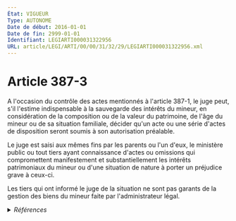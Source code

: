 ```yaml
---
État: VIGUEUR
Type: AUTONOME
Date de début: 2016-01-01
Date de fin: 2999-01-01
Identifiant: LEGIARTI000031322956
URL: article/LEGI/ARTI/00/00/31/32/29/LEGIARTI000031322956.xml
---
```


<h1>Article 387-3</h1>

A l'occasion du contrôle des actes mentionnés à l'article 387-1, le juge peut,
s'il l'estime indispensable à la sauvegarde des intérêts du mineur, en
considération de la composition ou de la valeur du patrimoine, de l'âge du
mineur ou de sa situation familiale, décider qu'un acte ou une série d'actes de
disposition seront soumis à son autorisation préalable.<br />

Le juge est saisi aux mêmes fins par les parents ou l'un d'eux, le ministère
public ou tout tiers ayant connaissance d'actes ou omissions qui compromettent
manifestement et substantiellement les intérêts patrimoniaux du mineur ou d'une
situation de nature à porter un préjudice grave à ceux-ci.<br />

Les tiers qui ont informé le juge de la situation ne sont pas garants de la
gestion des biens du mineur faite par l'administrateur légal.


<details>
  <summary><em>Références</em></summary>

  <h2>Articles faisant référence à l'article</h2>
  
  <ul>
    <li>
      <a href="https://legal.tricoteuses.fr//redirection/LEGIARTI000031322334?vers=git&vers=legifrance">Ordonnance n° 2015-1288 du 15 octobre 2015 portant simplification et modernisation du droit de la famille - article 3 ENTIEREMENT_MODIF</a> CREE source
    </li>
    <li>
      <a href="https://legal.tricoteuses.fr//redirection/LEGIARTI000031322948?vers=git&vers=legifrance">Code civil - article 387-1 AUTONOME VIGUEUR, en vigueur depuis le 2016-01-01</a> CITATION cible
    </li>
  </ul>
  
  <h2>Références faites par l'article</h2>
  
  <ul>
    <li>
      2015-10-15 CREE cible <a href="https://legal.tricoteuses.fr//redirection/LEGIARTI000031322334?vers=git&vers=legifrance">Ordonnance n° 2015-1288 du 15 octobre 2015 portant simplification et modernisation du droit de la famille - article 3 ENTIEREMENT_MODIF</a>
    </li>
    <li>
      2999-01-01 CITATION cible <a href="https://legal.tricoteuses.fr//redirection/LEGIARTI000038584427?vers=git&vers=legifrance">Code civil - article 1397 AUTONOME VIGUEUR, en vigueur depuis le 2019-05-24</a>
    </li>
    <li>
      2999-01-01 CITATION source Code civil - art. 387-1
    </li>
    <li>
      2999-01-01 CITATION cible <a href="https://legal.tricoteuses.fr//redirection/LEGIARTI000031322960?vers=git&vers=legifrance">Code civil - article 387-4 AUTONOME VIGUEUR, en vigueur depuis le 2016-01-01</a>
    </li>
    <li>
      2999-01-01 CITATION cible <a href="https://legal.tricoteuses.fr//redirection/LEGIARTI000039387608?vers=git&vers=legifrance">Code de procédure civile - article 1180-7 AUTONOME VIGUEUR, en vigueur depuis le 2020-01-01</a>
    </li>
  </ul>
</details>
